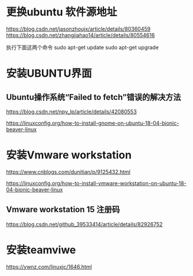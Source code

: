 # 更换ubuntu 软件源地址
https://blog.csdn.net/jasonzhoujx/article/details/80360459
https://blog.csdn.net/zhangjiahao14/article/details/80554616

执行下面这两个命令
sudo apt-get update
sudo apt-get upgrade

# 安装UBUNTU界面


## Ubuntu操作系统“Failed to fetch”错误的解决方法
https://blog.csdn.net/npy_lp/article/details/42080553


https://linuxconfig.org/how-to-install-gnome-on-ubuntu-18-04-bionic-beaver-linux

# 安装Vmware workstation
https://www.cnblogs.com/dunitian/p/9125432.html

https://linuxconfig.org/how-to-install-vmware-workstation-on-ubuntu-18-04-bionic-beaver-linux
## Vmware workstation 15 注册码
https://blog.csdn.net/github_39533414/article/details/82926752



# 安装teamviwe
https://ywnz.com/linuxjc/1646.html
